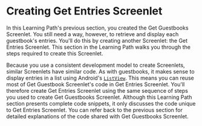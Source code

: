 # Creating Get Entries Screenlet [](id=creating-get-entries-screenlet)

In this Learning Path's previous section, you created the Get Guestbooks 
Screenlet. You still need a way, however, to retrieve and display each 
guestbook's entries. You'll do this by creating another Screenlet: the Get 
Entries Screenlet. This section in the Learning Path walks you through the steps 
required to create this Screenlet. 

Because you use a consistent development model to create Screenlets, similar 
Screenlets have similar code. As with guestbooks, it makes sense to display 
entries in a list using Android's 
[`ListView`](http://developer.android.com/reference/android/widget/ListView.html). 
This means you can reuse most of Get Guestbook Screenlet's code in Get Entries 
Screenlet. You'll therefore create Get Entries Screenlet using the same sequence 
of steps you used to create Get Guestbooks Screenlet. Although this Learning 
Path section presents complete code snippets, it only discusses the code unique 
to Get Entries Screenlet. You can refer back to the previous section for 
detailed explanations of the code shared with Get Guestbooks Screenlet.
